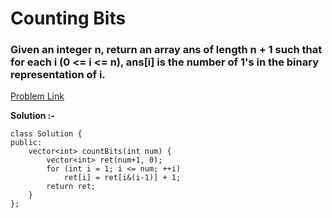 # Counting Bits
<h3>
Given an integer n, return an array ans of length n + 1 such that for each i (0 <= i <= n), ans[i] is the number of 1's in the binary representation of i.
</h3>

[Problem Link](https://leetcode.com/problems/counting-bits/)

**Solution :-**

```
class Solution {
public:
    vector<int> countBits(int num) {
        vector<int> ret(num+1, 0);
        for (int i = 1; i <= num; ++i)
            ret[i] = ret[i&(i-1)] + 1;
        return ret;
    }
};
```
